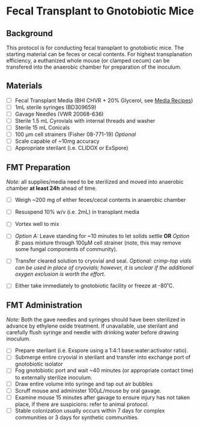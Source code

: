 # Fecal Transplant to Gnotobiotic Mice

## Background
This protocol is for conducting fecal transplant to gnotobiotic mice. The starting material can be feces or cecal contents. For highest transplanation efficiency, a euthanized whole mouse (or clamped cecum) can be transfered into the anaerobic chamber for preparation of the inoculum.

## Materials
- [ ] Fecal Transplant Media (BHI CHVR + 20% Glycerol, see [Media Recipes](https://github.com/BisanzLab/LabProtocols/blob/main/BacterialMedia.md))
- [ ] 1mL sterile syringes (BD309659)
- [ ] Gavage Needles (VWR 20068-636) 
- [ ] Sterile 1.5 mL Cyrovials with internal threads and washer
- [ ] Sterile 15 mL Conicals
- [ ] 100 µm cell strainers (Fisher 08-771-19) *Optional*
- [ ] Scale capable of ~10mg accuracy
- [ ] Appropriate sterilant (i.e. CLIDOX or ExSpore)

## FMT Preparation
*Note:* all supplies/media need to be sterilized and moved into anaerobic chamber **at least 24h** ahead of time.
- [ ] Weigh ~200 mg of either feces/cecal contents in anaerobic chamber
- [ ] Resuspend 10% w/v (i.e. 2mL) in transplant media
- [ ] Vortex well to mix
- [ ] *Option A:* Leave standing for ~10 minutes to let solids settle **OR** *Option B:* pass mixture through 100µM cell strainer (note, this may remove some fungal components of community).
- [ ] Transfer cleared solution to cryovial and seal. *Optional: crimp-top vials can be used in place of cryovials; however, it is unclear if the additional oxygen exclusion is worth the effort*. 
- [ ] Either take immediately to gnotobiotic facility or freeze at -80˚C.


## FMT Administration
*Note:* Both the gave needles and syringes should have been sterilized in advance by ethylene oxide treatment. If unavailable, use sterilant and carefully flush syringe and needle with drinking water before drawing inoculum.
- [ ] Prepare sterilant (i.e. Exspore using a 1:4:1 base:water:activator ratio).
- [ ] Submerge entire cryovial in sterilant and transfer into exchange port of gnotobiotic isolator
- [ ] Fog gnotobiotic port and wait ~40 minutes (or appropriate contact time) to externally sterilize inoculum.
- [ ] Draw entire volume into syringe and tap out air bubbles
- [ ] Scruff mouse and administer 100µL/mouse by oral gavage.
- [ ] Examine mouse 15 minutes after gavage to ensure injury has not taken place, if there are suspicions: refer to animal protocol.
- [ ] Stable colonization usually occurs within 7 days for complex communities or 3 days for synthetic communities.

